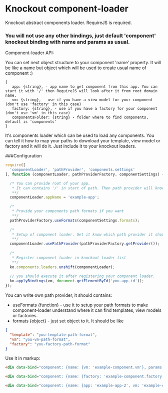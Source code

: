 # Knockout component-loader
Knockout abstract components loader. RequireJS is required.

### You will not use any other bindings, just default 'component' knockout binding with name and params as usual.

Component-loader API:

You can set next object structure to your component 'name' property. It will be like a name but object which will be used to create usual name of component :)
```
{
   app: {string}, - app name to get component from this app. You can start it with '/' then RequireJS will look after it from root domain name.
   vm: {string}, - use if you have a view model for your component (don't use 'factory' in this case)
   factory: {string}, - use if you have a factory for your component (don't use 'vm' in this case)
   componentsFolder: {string} - folder where to find components, default is 'components'
}
```

It's components loader which can be used to load any components. You can tell it how to map your paths to download your template, view model or factory and it will do it. Just include it to your knockout loaders.

###Configuration

```javascript
require([
  'componentLoader', 'pathProvider', 'components.settings'
], function (componentLoader, pathProviderFactory, componentSettings) {

  /* You can provide root of your app.
   * It can contains '/' in start of path. Then path provider will know that you want to load js file from root of your domain.
   **/
  componentLoader.appName = 'example-app';

  /* 
   * Provide your components path formats if you want
   **/
  pathProviderFactory.useFormats(componentSettings.formats);
  
  /*
   * Setup of component loader. Get it know which path provider it should use.
   **/
  componentLoader.usePathProvider(pathProviderFactory.getProvider());
  
  /*
   * Register component loader in knockout loader list
   **/
  ko.components.loaders.unshift(componentLoader);
  
  // you should execute it after registering your component loader.
  ko.applyBindings(vm, document.getElementById('you-app-id'));
});

```

You can write own path provider, it should contains:

* useFormats {function} - use it to setup your path formats to make component-loader understand where it can find templates, view models or factories.
* formats {object} - just set object to it. It should be like 
```json
{
  "template": "you-template-path-format",
  "vm": "you-vm-path-format",
  "factory": "you-factory-path-format"
}
```

Use it in markup:

```html
<div data-bind="component: {name: {vm: 'example-component.vm'}, params: {hello: 'world'}}"></div>

<div data-bind="component: {name: {factory: 'example-component.factory'}, params: {hello: 'world'}}"></div>

<div data-bind="component: {name: {app: 'example-app-2', vm: 'example-component.vm'}, params: {hello: 'world'}}"></div>
```

